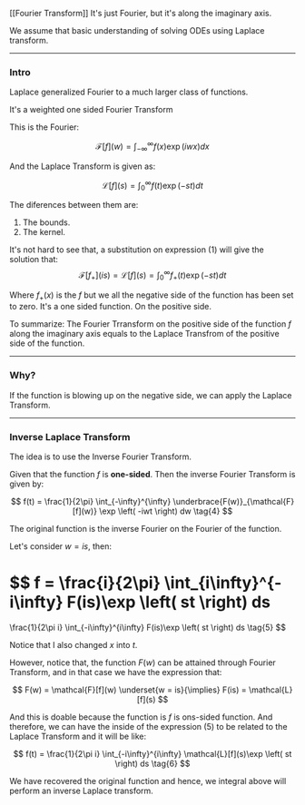 [[Fourier Transform]]
It's just Fourier, but it's along the imaginary axis. 

We assume that basic understanding of solving ODEs using Laplace transform. 

---

### **Intro**

Laplace generalized Fourier to a much larger class of functions. 

It's a weighted one sided Fourier Transform 

This is the Fourier: 

$$
\mathcal{F}[f](w) = \int_{-\infty}^{\infty} 
    f(x)\exp \left(
    iwx
    \right)
dx
\tag{1}
$$

And the Laplace Transform is given as: 

$$
\mathcal{L}[f](s) = 
    \int_{0}^{\infty} 
        f(t)
        \exp \left(
        -st
        \right)
    dt
\tag{2}
$$

The diferences between them are: 
1. The bounds. 
2. The kernel. 

It's not hard to see that, a substitution on expression (1) will give the solution that: 
$$
\mathcal{F}[f_+](is) = 
\mathcal{L}[f](s) =
\int_{0}^{\infty} 
    f_+(t)\exp \left(
    -st
    \right)
dt
\tag{3}
$$

Where $f_+(x)$ is the $f$ but we all the negative side of the function has been set to zero. It's a one sided function. On the positive side. 

To summarize: The Fourier Trransform on the positive side of the function $f$ along the imaginary axis equals to the Laplace Transfrom of the positive side of the function. 

---
### **Why**?

If the function is blowing up on the negative side, we can apply the Laplace Transform. 

---
### **Inverse Laplace Transform**

The idea is to use the Inverse Fourier Transform. 

Given that the function $f$ is **one-sided**. Then the inverse Fourier Transform is given by: 

$$
f(t) = 
\frac{1}{2\pi}
\int_{-\infty}^{\infty} 
    \underbrace{F(w)}_{\mathcal{F}[f](w)}
    \exp \left(
        -iwt
    \right)
dw
\tag{4}
$$

The original function is the inverse Fourier on the Fourier of the function. 

Let's consider $w = is$, then: 

$$
f = 
\frac{i}{2\pi}
\int_{i\infty}^{-i\infty} 
    F(is)\exp \left(
        st
    \right)
ds
=
\frac{1}{2\pi i}
\int_{-i\infty}^{i\infty} 
    F(is)\exp \left(
        st
    \right)
ds
\tag{5}
$$

Notice that I also changed $x$ into $t$.  


However, notice that, the function $F(w)$ can be attained through Fourier Transform, and in that case we have the expression that:

$$
F(w) = \mathcal{F}[f](w) \underset{w = is}{\implies} F(is) = \mathcal{L}[f](s)
$$

And this is doable because the function is $f$ is ons-sided function. And therefore, we can have the inside of the expression (5) to be related to the Laplace Transform and it will be like: 

$$
f(t) = 
\frac{1}{2\pi i}
\int_{-i\infty}^{i\infty} 
   \mathcal{L}[f](s)\exp \left(
        st
    \right)
ds
\tag{6}
$$

We have recovered the original function and hence, we integral above will perform an inverse Laplace transform. 




